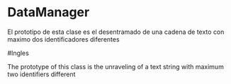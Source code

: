 # DataManager
El prototipo de esta clase es el desentramado de una cadena de texto con maximo dos identificadores diferentes

#Ingles

The prototype of this class is the unraveling of a text string with maximum two identifiers different
